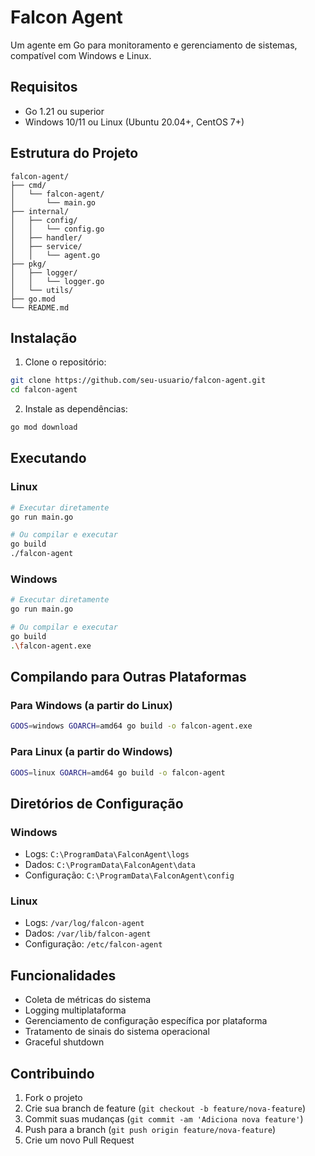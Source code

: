 # Falcon Agent

Um agente em Go para monitoramento e gerenciamento de sistemas, compatível com Windows e Linux.

## Requisitos

- Go 1.21 ou superior
- Windows 10/11 ou Linux (Ubuntu 20.04+, CentOS 7+)

## Estrutura do Projeto

```
falcon-agent/
├── cmd/
│   └── falcon-agent/
│       └── main.go
├── internal/
│   ├── config/
│   │   └── config.go
│   ├── handler/
│   ├── service/
│   │   └── agent.go
├── pkg/
│   ├── logger/
│   │   └── logger.go
│   └── utils/
├── go.mod
└── README.md
```

## Instalação

1. Clone o repositório:
```bash
git clone https://github.com/seu-usuario/falcon-agent.git
cd falcon-agent
```

2. Instale as dependências:
```bash
go mod download
```

## Executando

### Linux
```bash
# Executar diretamente
go run main.go

# Ou compilar e executar
go build
./falcon-agent
```

### Windows
```bash
# Executar diretamente
go run main.go

# Ou compilar e executar
go build
.\falcon-agent.exe
```

## Compilando para Outras Plataformas

### Para Windows (a partir do Linux)
```bash
GOOS=windows GOARCH=amd64 go build -o falcon-agent.exe
```

### Para Linux (a partir do Windows)
```bash
GOOS=linux GOARCH=amd64 go build -o falcon-agent
```

## Diretórios de Configuração

### Windows
- Logs: `C:\ProgramData\FalconAgent\logs`
- Dados: `C:\ProgramData\FalconAgent\data`
- Configuração: `C:\ProgramData\FalconAgent\config`

### Linux
- Logs: `/var/log/falcon-agent`
- Dados: `/var/lib/falcon-agent`
- Configuração: `/etc/falcon-agent`

## Funcionalidades

- Coleta de métricas do sistema
- Logging multiplataforma
- Gerenciamento de configuração específica por plataforma
- Tratamento de sinais do sistema operacional
- Graceful shutdown

## Contribuindo

1. Fork o projeto
2. Crie sua branch de feature (`git checkout -b feature/nova-feature`)
3. Commit suas mudanças (`git commit -am 'Adiciona nova feature'`)
4. Push para a branch (`git push origin feature/nova-feature`)
5. Crie um novo Pull Request